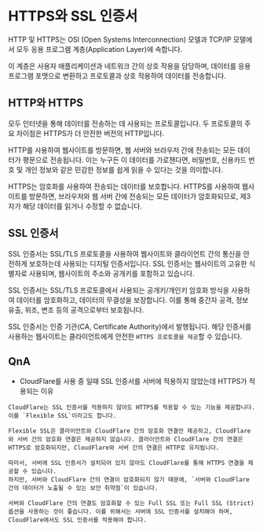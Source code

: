# HTTPS와 SSL 인증서
HTTP 및 HTTPS는 OSI (Open Systems Interconnection) 모델과 TCP/IP 모델에서 모두 응용 프로그램 계층(Application Layer)에 속합니다.

이 계층은 사용자 애플리케이션과 네트워크 간의 상호 작용을 담당하며, 데이터를 응용 프로그램 포맷으로 변환하고 프로토콜과 상호 작용하여 데이터를 전송합니다.

## HTTP와 HTTPS
모두 인터넷을 통해 데이터를 전송하는 데 사용되는 프로토콜입니다. 두 프로토콜의 주요 차이점은 HTTPS가 더 안전한 버전의 HTTP입니다.

HTTP를 사용하여 웹사이트를 방문하면, 웹 서버와 브라우저 간에 전송되는 모든 데이터가 평문으로 전송됩니다. 이는 누구든 이 데이터를 가로챈다면, 비밀번호, 신용카드 번호 및 개인 정보와 같은 민감한 정보를 쉽게 읽을 수 있다는 것을 의미합니다.

HTTPS는 암호화를 사용하여 전송되는 데이터를 보호합니다. HTTPS를 사용하여 웹사이트를 방문하면, 브라우저와 웹 서버 간에 전송되는 모든 데이터가 암호화되므로, 제3자가 해당 데이터를 읽거나 수정할 수 없습니다.

## SSL 인증서
SSL 인증서는 SSL/TLS 프로토콜을 사용하여 웹사이트와 클라이언트 간의 통신을 안전하게 보호하는데 사용되는 디지털 인증서입니다. SSL 인증서는 웹사이트의 고유한 식별자로 사용되며, 웹사이트의 주소와 공개키를 포함하고 있습니다.

SSL 인증서는 SSL/TLS 프로토콜에서 사용되는 공개키/개인키 암호화 방식을 사용하여 데이터를 암호화하고, 데이터의 무결성을 보장합니다. 이를 통해 중간자 공격, 정보 유출, 위조, 변조 등의 공격으로부터 보호됩니다.

SSL 인증서는 인증 기관(CA, Certificate Authority)에서 발행됩니다. 해당 인증서를 사용하는 웹사이트는 클라이언트에게 안전한 `HTTPS 프로토콜을 제공`할 수 있습니다.

## QnA
- CloudFlare를 사용 중 일때 SSL 인증서를 서버에 적용하지 않았는데 HTTPS가 적용되는 이유
```
CloudFlare는 SSL 인증서를 적용하지 않아도 HTTPS를 적용할 수 있는 기능을 제공합니다. 이를 `Flexible SSL`이라고도 합니다.

Flexible SSL은 클라이언트와 CloudFlare 간의 암호화 연결만 제공하고, CloudFlare와 서버 간의 암호화 연결은 제공하지 않습니다. 클라이언트와 CloudFlare 간의 연결은 HTTPS로 암호화되지만, CloudFlare와 서버 간의 연결은 HTTP로 유지됩니다.

따라서, 서버에 SSL 인증서가 설치되어 있지 않아도 CloudFlare를 통해 HTTPS 연결을 제공할 수 있습니다.
하지만, 서버와 CloudFlare 간의 연결이 암호화되지 않기 때문에, `서버와 CloudFlare 간의 데이터가 노출될 수 있는 보안 취약점`이 있습니다.

서버와 CloudFlare 간의 연결도 암호화할 수 있는 Full SSL 또는 Full SSL (Strict) 옵션을 사용하는 것이 좋습니다. 이를 위해서는 서버에 SSL 인증서를 설치해야 하며, CloudFlare에서도 SSL 인증서를 적용해야 합니다.
```